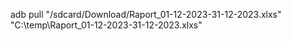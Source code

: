 adb pull "/sdcard/Download/Raport_01-12-2023-31-12-2023.xlxs" "C:\temp\Raport_01-12-2023-31-12-2023.xlxs"